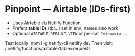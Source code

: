 # Pinpoint — Airtable (IDs-first)
- Uses Airtable via Netlify Function
- Prefers **table IDs** (tbl...) set in env; names also work
- Optional `AIRTABLE_DEFAULT_VIEW` or per-call `?view=viw...`

Test locally:
  npm i -g netlify-cli
  netlify dev
Then visit: /.netlify/functions/airtable?table=requests
